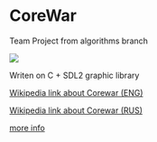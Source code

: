 # CoreWar
Team Project from algorithms branch

![](https://github.com/prippa/my-projects-media/blob/main/Corewar/MedicalFlickeringHackee-size_restricted.gif)

Writen on C + SDL2 graphic library

[Wikipedia link about Corewar (ENG)](https://en.wikipedia.org/wiki/Core_War)

[Wikipedia link about Corewar (RUS)](https://ru.wikipedia.org/wiki/%D0%91%D0%BE%D0%B9_%D0%B2_%D0%BF%D0%B0%D0%BC%D1%8F%D1%82%D0%B8)

[more info](https://github.com/UF42/Corewar/blob/master/Corewar.en.pdf)
